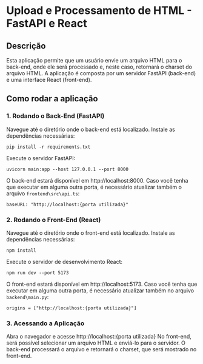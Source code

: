 # **Upload e Processamento de HTML - FastAPI e React**
## **Descrição**
Esta aplicação permite que um usuário envie um arquivo HTML para o back-end, onde ele será processado e, neste caso, retornará o charset do arquivo HTML. A aplicação é composta por um servidor FastAPI (back-end) e uma interface React (front-end).

## **Como rodar a aplicação**

### **1. Rodando o Back-End (FastAPI)**
Navegue até o diretório onde o back-end está localizado.
Instale as dependências necessárias:

`pip install -r requirements.txt`

Execute o servidor FastAPI:

`uvicorn main:app --host 127.0.0.1 --port 8000`

O back-end estará disponível em http://localhost:8000. Caso você tenha que executar em alguma outra porta, é necessário atualizar também o arquivo `frontend\src\api.ts`:

`baseURL: "http://localhost:{porta utilizada}"`

### **2. Rodando o Front-End (React)**
Navegue até o diretório onde o front-end está localizado.
Instale as dependências necessárias:

`npm install`

Execute o servidor de desenvolvimento React:

`npm run dev --port 5173`

O front-end estará disponível em http://localhost:5173. Caso você tenha que executar em alguma outra porta, é necessário atualizar também no arquivo `backend\main.py`:

`origins = ["http://localhost:{porta utilizada}"]`

### **3. Acessando a Aplicação**
Abra o navegador e acesse http://localhost:{porta utilizada}
No front-end, será possível selecionar um arquivo HTML e enviá-lo para o servidor.
O back-end processará o arquivo e retornará o charset, que será mostrado no front-end.
